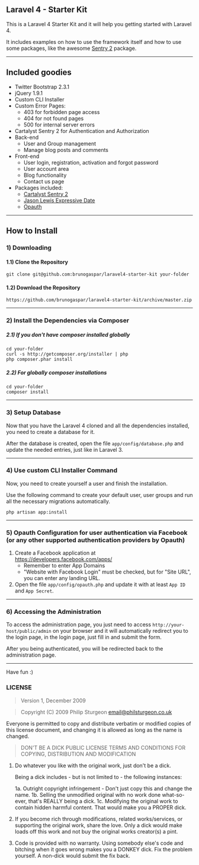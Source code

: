 ## Laravel 4 - Starter Kit

This is a Laravel 4 Starter Kit and it will help you getting started with Laravel 4.

It includes examples on how to use the framework itself and how to use some
packages, like the awesome [Sentry 2](https://github.com/cartalyst/sentry) package.

-----

## Included goodies

* Twitter Bootstrap 2.3.1
* jQuery 1.9.1
* Custom CLI Installer
* Custom Error Pages:
	* 403 for forbidden page access
	* 404 for not found pages
	* 500 for internal server errors
* Cartalyst Sentry 2 for Authentication and Authorization
* Back-end
	* User and Group management
	* Manage blog posts and comments
* Front-end
	* User login, registration, activation and forgot password
	* User account area
	* Blog functionality
	* Contact us page
* Packages included:
	* [Cartalyst Sentry 2](https://github.com/cartalyst/sentry)
	* [Jason Lewis Expressive Date](https://github.com/jasonlewis/expressive-date)
	* [Opauth](https://github.com/opauth/opauth)

-----

## How to Install

### 1) Downloading
#### 1.1) Clone the Repository

	git clone git@github.com:brunogaspar/laravel4-starter-kit your-folder

#### 1.2) Download the Repository

	https://github.com/brunogaspar/laravel4-starter-kit/archive/master.zip

-----

### 2) Install the Dependencies via Composer
##### 2.1) If you don't have composer installed globally

	cd your-folder
	curl -s http://getcomposer.org/installer | php
	php composer.phar install

##### 2.2) For globally composer installations

	cd your-folder
	composer install

-----

### 3) Setup Database

Now that you have the Laravel 4 cloned and all the dependencies installed, you need to create a database for it.

After the database is created, open the file `app/config/database.php` and update the needed entries, just like in Laravel 3.

-----

### 4) Use custom CLI Installer Command

Now, you need to create yourself a user and finish the installation.

Use the following command to create your default user, user groups and run all the necessary migrations automatically.

	php artisan app:install

-----

### 5) Opauth Configuration for user authentication via Facebook (or any other supported authentication providers by Opauth)
1. Create a Facebook application at https://developers.facebook.com/apps/
   - Remember to enter App Domains
   - "Website with Facebook Login" must be checked, but for "Site URL", you can enter any landing URL.
2. Open the file `app/config/opauth.php` and update it with at least `App ID` and `App Secret`.

-----

### 6) Accessing the Administration

To access the administration page, you just need to access `http://your-host/public/admin` on your browser and it will automatically redirect you to the login page, in the login page, just fill in and submit the form.

After you being authenticated, you will be redirected back to the administration page.

-----

Have fun :)

### LICENSE

> Version 1, December 2009

> Copyright (C) 2009 Philip Sturgeon <email@philsturgeon.co.uk>

 Everyone is permitted to copy and distribute verbatim or modified
 copies of this license document, and changing it is allowed as long
 as the name is changed.

> DON'T BE A DICK PUBLIC LICENSE
> TERMS AND CONDITIONS FOR COPYING, DISTRIBUTION AND MODIFICATION

 1. Do whatever you like with the original work, just don't be a dick.

     Being a dick includes - but is not limited to - the following instances:

	 1a. Outright copyright infringement - Don't just copy this and change the name.
	 1b. Selling the unmodified original with no work done what-so-ever, that's REALLY being a dick.
	 1c. Modifying the original work to contain hidden harmful content. That would make you a PROPER dick.

 2. If you become rich through modifications, related works/services, or supporting the original work,
 share the love. Only a dick would make loads off this work and not buy the original works
 creator(s) a pint.

 3. Code is provided with no warranty. Using somebody else's code and bitching when it goes wrong makes
 you a DONKEY dick. Fix the problem yourself. A non-dick would submit the fix back.


